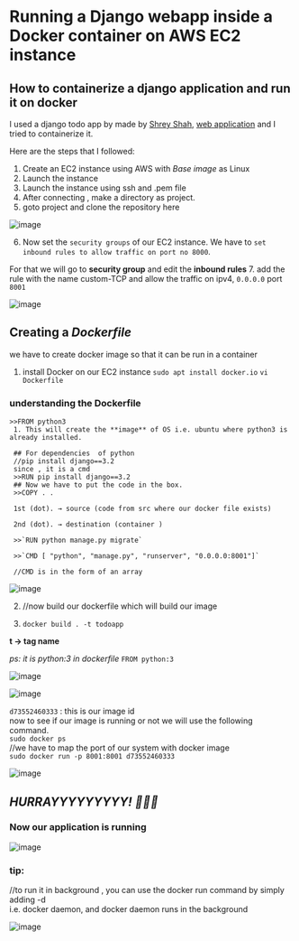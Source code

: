 # Running a Django webapp inside a Docker container on AWS EC2 instance
## How to containerize a django application and run it on docker

I used a django todo app by made by [Shrey Shah](https://github.com/shreys7),  [web application](https://github.com/shreys7/django-todo) and I tried to containerize it. 

Here are the steps that I followed:
1. Create an EC2 instance using AWS with *Base image* as Linux 
2. Launch the instance
3. Launch the instance using ssh and .pem file
4. After connecting , make a directory as project.
5. goto project and clone the repository here

![image](https://user-images.githubusercontent.com/68144680/206733373-0e08557e-02fa-49c7-9992-f315cd6ba243.png)

6. Now set the `security groups` of our EC2 instance. We have to `set inbound rules to allow traffic on port no 8000`.

For that we will go to **security group** and edit the **inbound rules**
7. add the rule with the name custom-TCP and allow the traffic on ipv4, `0.0.0.0`  port `8001`

![image](https://user-images.githubusercontent.com/68144680/206734558-050f4854-cefb-463f-82a2-6915a85e289f.png)

## Creating a *Dockerfile*
we have to create docker image so that it can be run in a container
1. install Docker on our EC2 instance
  `sudo apt install docker.io`
  `vi Dockerfile`
### understanding the Dockerfile
   ```
   >>FROM python3
    1. This will create the **image** of OS i.e. ubuntu where python3 is already installed.

    ## For dependencies  of python
    //pip install django==3.2
    since , it is a cmd
    >>RUN pip install django==3.2
    ## Now we have to put the code in the box.
    >>COPY . .

    1st (dot). → source (code from src where our docker file exists)

    2nd (dot). → destination (container )
    
    >>`RUN python manage.py migrate`

    >>`CMD [ "python", "manage.py", "runserver", "0.0.0.0:8001"]`

    //CMD is in the form of an array
```

![image](https://user-images.githubusercontent.com/68144680/206735617-3d4967b3-a30d-40b1-93ac-3710548d52c3.png)

2. //now build our dockerfile which will build our image

3. `docker build . -t todoapp`

**t → tag name**

*ps: it is python:3 in dockerfile*
`FROM python:3`

![image](https://user-images.githubusercontent.com/68144680/206735974-ae6af9ac-027f-459f-bd05-5d954d696f6b.png)

![image](https://user-images.githubusercontent.com/68144680/206736104-1f1c73b4-ba42-4b5f-a7ba-4ca9e8406684.png)

`d73552460333` : this is our image id
<br>
now to see if our image is running or not we will use the following command.
<br>
`sudo docker ps`
<br>
//we have to map the port of our system with docker image
<br>
`sudo docker run -p 8001:8001 d73552460333`

![image](https://user-images.githubusercontent.com/68144680/206736407-07c4892f-2c0a-4bc2-b50c-d82dc3c98eda.png)
## *HURRAYYYYYYYYY! 🙌🙌🧡*

### Now our application is running 

![image](https://user-images.githubusercontent.com/68144680/206736689-5ccecdc7-fbdd-4ea0-a07b-13b2585ce100.png)

### tip:
 //to run it in background , you can use the docker run  command by simply adding -d
<br>
i.e.  docker daemon, and docker daemon runs in the background

![image](https://user-images.githubusercontent.com/68144680/206741306-40f6f176-6119-4654-b10f-b99cb407cbe3.png)

